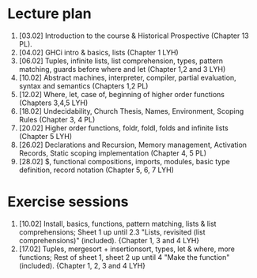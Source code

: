# Lecture plan

1. [03.02] Introduction to the course & Historical Prospective (Chapter 13 PL).
1. [04.02] GHCi intro & basics, lists (Chapter 1 LYH)
1. [06.02] Tuples, infinite lists, list comprehension, types, pattern matching, guards before where and let (Chapter 1,2 and 3 LYH)
1. [10.02] Abstract machines, interpreter, compiler, partial evaluation, syntax and semantics (Chapters 1,2 PL)
1. [12.02] Where, let, case of, beginning of higher order functions (Chapters 3,4,5 LYH)
1. [18.02] Undecidability, Church Thesis, Names, Environment, Scoping Rules (Chapter 3, 4 PL)
1. [20.02] Higher order functions, foldr, foldl, folds and infinite lists (Chapter 5 LYH)
1. [26.02] Declarations and Recursion, Memory management, Activation Records, Static scoping implementation (Chapter 4, 5 PL)
1. [28.02] $, functional compositions, imports, modules, basic type definition, record notation (Chapter 5, 6, 7 LYH)

# Exercise sessions

1. [10.02] Install, basics, functions, pattern matching, lists & list comprehensions; Sheet 1 up until 2.3 "Lists, revisited (list comprehensions)" (included). {Chapter 1, 3 and 4 LYH}
1. [17.02] Tuples, mergesort + insertionsort, types, let & where, more functions; Rest of sheet 1, sheet 2 up until 4 "Make the function" (included). {Chapter 1, 2, 3 and 4 LYH}

